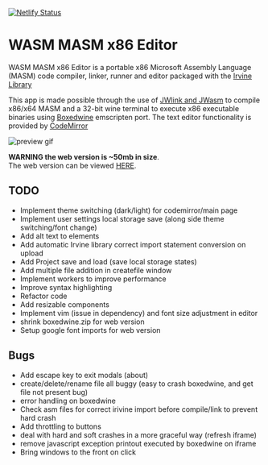 [![Netlify Status](https://api.netlify.com/api/v1/badges/0c76358f-a3f9-45c4-b16c-d4ad4017ad5c/deploy-status)](https://app.netlify.com/sites/wasm-masm-x86-editor/deploys)

# WASM MASM x86 Editor

WASM MASM x86 Editor is a portable x86 Microsoft Assembly Language (MASM) code compiler, linker, runner and editor packaged with the [Irvine Library](http://asmirvine.com/)

This app is made possible through the use of [JWlink and JWasm](https://github.com/JWasm) to compile x86/x64 MASM and a 32-bit wine terminal to execute x86 executable binaries using [Boxedwine](http://www.boxedwine.org/) emscripten port. The text editor functionality is provided by [CodeMirror](https://codemirror.net/)

![preview gif](https://i.imgur.com/qw5RLa1.gif)

**WARNING the web version is ~50mb in size**.  
The web version can be viewed [HERE](https://wasm-masm-x86-editor.netlify.app/).

## TODO

- Implement theme switching (dark/light) for codemirror/main page
- Implement user settings local storage save (along side theme switching/font change)
- Add alt text to elements
- Add automatic Irvine library correct import statement conversion on upload
- Add Project save and load (save local storage states)
- Add multiple file addition in createfile window
- Implement workers to improve performance
- Improve syntax highlighting
- Refactor code
- Add resizable components
- Implement vim (issue in dependency) and font size adjustment in editor
- shrink boxedwine.zip for web version
- Setup google font imports for web version

## Bugs

- Add escape key to exit modals (about)
- create/delete/rename file all buggy (easy to crash boxedwine, and get file not present bug)
- error handling on boxedwine
- Check asm files for correct irivine import before compile/link to prevent hard crash
- Add throttling to buttons
- deal with hard and soft crashes in a more graceful way (refresh iframe)
- remove javascript exception printout executed by boxedwine on iframe
- Bring windows to the front on click
